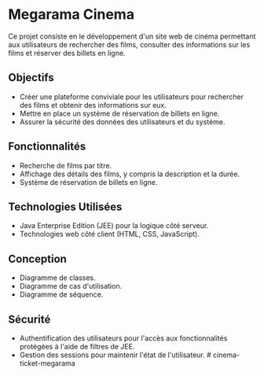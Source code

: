 # Megarama Cinema

Ce projet consiste en le développement d'un site web de cinéma permettant aux utilisateurs de rechercher des films, consulter des informations sur les films et réserver des billets en ligne.

## Objectifs

- Créer une plateforme conviviale pour les utilisateurs pour rechercher des films et obtenir des informations sur eux.
- Mettre en place un système de réservation de billets en ligne.
- Assurer la sécurité des données des utilisateurs et du système.

## Fonctionnalités

- Recherche de films par titre.
- Affichage des détails des films, y compris la description et la durée.
- Système de réservation de billets en ligne.

## Technologies Utilisées

- Java Enterprise Edition (JEE) pour la logique côté serveur.
- Technologies web côté client (HTML, CSS, JavaScript).

## Conception

- Diagramme de classes.
- Diagramme de cas d'utilisation.
- Diagramme de séquence.

## Sécurité

- Authentification des utilisateurs pour l'accès aux fonctionnalités protégées à l'aide de filtres de JEE.
- Gestion des sessions pour maintenir l'état de l'utilisateur.
#   c i n e m a - t i c k e t - m e g a r a m a  
 